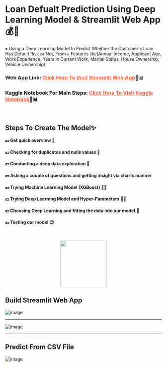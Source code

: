 # Loan Defualt Prediction Using Deep Learning Model & Streamlit Web App 💰🚀

♠ Using a Deep Learning Model to Predict Whether the Customer's Loan Has Default Risk or Not, From a Features like(Annual Income, Applicant Age, Work Experience, Years in Current Work, Marital Status, House Ownership, Vehicle Ownership)

### Web App Link: <a href = "https://heart-failure-prediction-8lygyzhmwy3uctejsac3wj.streamlit.app/" style = "color: tomato">Click Here To Visit Streamlit Web App</a>🥰📊

### Kaggle Notebook For Main Steps: <a href = "https://www.kaggle.com/code/muhammadehabmuhammad/heart-failure-prediction-streamlit-app" target="_blank" style = "color: tomato">Click Here To Visit Kaggle Notebbok</a>🥰📊

<br>

## Steps To Create The Model✨
#### 💵 Get quick overview 🤩
#### 💵 Checking for duplicates and nulls values 🧹
#### 💵 Conducting a deep data exploration 🧐
#### 💵 Asking a couple of questions and getting insight via charts manner
#### 💵 Trying Machine Learning Model (XGBoost) 👨‍💻
#### 💵 Trying Deep Learning Model and Hyper-Parameters 👨‍💻
#### 💵 Choosing Deep Learning and fitting the data into our model.🚀
#### 💵 Testing our model 😉

<br>

<p align="center">
<img src = "https://seeklogo.com/images/S/streamlit-logo-1A3B208AE4-seeklogo.com.png" width=150>
</p>

## Build Streamlit Web App
![image](https://github.com/modyehab810/Loan-Default-Prediction/assets/114261123/3827d022-14ed-4451-9c20-b782822ab7b0)

<hr>

![image](https://github.com/modyehab810/Loan-Default-Prediction/assets/114261123/cfc5399f-5262-403d-b134-3470cd69c171)

<hr>

## Predict From CSV File
![image](https://github.com/modyehab810/Loan-Default-Prediction/assets/114261123/0f9dbcd6-6a20-4a84-b90d-7526b941acd3)


